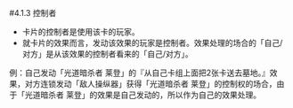 #4.1.3        控制者
* 卡片的控制者是使用该卡的玩家。
* 就卡片的效果而言，发动该效果的玩家是控制者。效果处理的场合的「自己/对方」是从该效果的控制者看来的「自己/对方」。

例：自己发动「光道暗杀者 莱登」的『从自己卡组上面把2张卡送去墓地。』效果，对方连锁发动「敌人操纵器」获得「光道暗杀者 莱登」的控制权的场合，由于「光道暗杀者 莱登」的效果是自己发动的，所以作为自己的效果处理。
